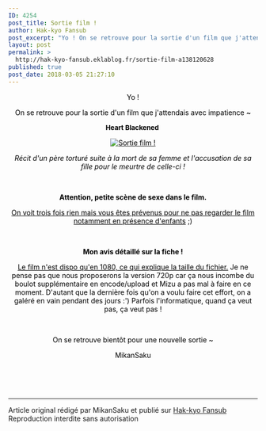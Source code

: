 ```yaml
---
ID: 4254
post_title: Sortie film !
author: Hak-kyo Fansub
post_excerpt: "Yo ! On se retrouve pour la sortie d'un film que j'attendais avec impatience ~ Heart Blackened&nbsp; R&eacute;cit d'un p&egrave;re tortur&eacute; suite &agrave; la mort de sa femme et l'accusation de sa fille pour le meurtre de celle-ci ! &nbsp; Attention, petite sc&egrave;ne de sexe dans le film. On voit trois fois rien mais vous..."
layout: post
permalink: >
  http://hak-kyo-fansub.eklablog.fr/sortie-film-a138120628
published: true
post_date: 2018-03-05 21:27:10
---
```

<p style="text-align: center;"><span style="color: #000000;">Yo !</span></p>
<p style="text-align: center;"><span style="color: #000000;">On se retrouve pour la sortie d'un film que j'attendais avec impatience ~</span></p>
<p style="text-align: center;"><span style="font-size: 10pt;"><strong><span style="color: #000000;">Heart Blackened&nbsp;</span></strong></span></p>
<p style="text-align: center;"><a href="http://hak-kyo-fansub.eklablog.fr/blackened-heart-a132458836"><span style="color: #000000;"><img src="https://united-subs.dearclouds.com/wp-content/uploads/2018/05/2f637a47911f5ade6f3d2bca9058e925.jpg" alt="Sortie film !"/></span></a></p>
<p style="text-align: center;"><em><span style="color: #000000;">R&eacute;cit d'un p&egrave;re tortur&eacute; suite &agrave; la mort de sa femme et l'accusation de sa fille pour le meurtre de celle-ci !</span></em></p>
<p style="text-align: center;">&nbsp;</p>
<p style="text-align: center;"><strong><span style="color: #000000;">Attention, petite sc&egrave;ne de sexe dans le film.</span></strong></p>
<p style="text-align: center;"><span style="color: #000000;"><span style="text-decoration: underline;">On voit trois fois rien mais vous &ecirc;tes pr&eacute;venus pour ne pas regarder le film notamment en pr&eacute;sence d'enfants</span> ;)</span></p>
<p style="text-align: center;">&nbsp;</p>
<p style="text-align: center;"><strong><span style="color: #000000;">Mon avis d&eacute;taill&eacute; sur la fiche !</span></strong></p>
<p style="text-align: center;"><span style="color: #000000;"><span style="text-decoration: underline;">Le film n'est dispo qu'en 1080, ce qui explique la taille du fichier.</span> Je ne pense pas que nous proposerons la version 720p car &ccedil;a nous incombe du boulot suppl&eacute;mentaire en encode/upload et Mizu a pas mal &agrave; faire en ce moment. D'autant que la derni&egrave;re fois qu'on a voulu faire cet effort, on a gal&eacute;r&eacute; en vain pendant des jours :') Parfois l'informatique, quand &ccedil;a veut pas, &ccedil;a veut pas !</span></p>
<p style="text-align: center;">&nbsp;</p>
<p style="text-align: center;"><span style="color: #000000;">On se retrouve bient&ocirc;t pour une nouvelle sortie ~</span></p>
<p style="text-align: center;"><span style="color: #000000;">MikanSaku</span></p><br /><br /><br /><hr />Article original rédigé par MikanSaku et publié sur <a href="http://hak-kyo-fansub.eklablog.fr/">Hak-kyo Fansub</a> <br /> Reproduction interdite sans autorisation